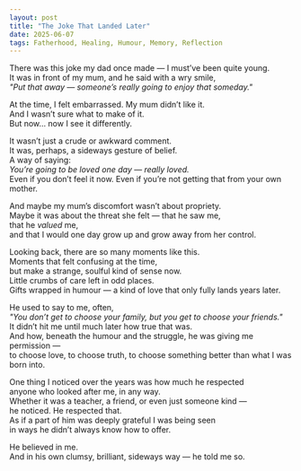 ```yaml
---
layout: post
title: "The Joke That Landed Later"
date: 2025-06-07
tags: Fatherhood, Healing, Humour, Memory, Reflection
---
```


There was this joke my dad once made — I must’ve been quite young.  
It was in front of my mum, and he said with a wry smile,  
_"Put that away — someone’s really going to enjoy that someday."_

At the time, I felt embarrassed. My mum didn’t like it.  
And I wasn’t sure what to make of it.  
But now… now I see it differently.

It wasn’t just a crude or awkward comment.  
It was, perhaps, a sideways gesture of belief.  
A way of saying:  
*You’re going to be loved one day — really loved.*  
Even if you don’t feel it now. Even if you’re not getting that from your own mother.  

And maybe my mum’s discomfort wasn’t about propriety.  
Maybe it was about the threat she felt — that he saw me,  
that he *valued* me,  
and that I would one day grow up and grow away from her control.

Looking back, there are so many moments like this.  
Moments that felt confusing at the time,  
but make a strange, soulful kind of sense now.  
Little crumbs of care left in odd places.  
Gifts wrapped in humour — a kind of love that only fully lands years later.

He used to say to me, often,  
_"You don’t get to choose your family, but you get to choose your friends."_  
It didn’t hit me until much later how true that was.  
And how, beneath the humour and the struggle, he was giving me permission —  
to choose love, to choose truth, to choose something better than what I was born into.

One thing I noticed over the years was how much he respected  
anyone who looked after me, in any way.  
Whether it was a teacher, a friend, or even just someone kind —  
he noticed. He respected that.  
As if a part of him was deeply grateful I was being seen  
in ways he didn’t always know how to offer.

He believed in me.  
And in his own clumsy, brilliant, sideways way — he told me so.